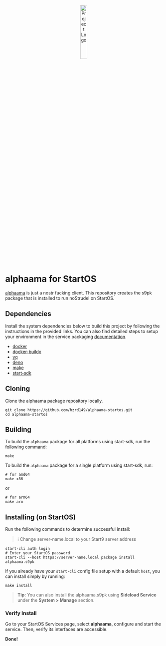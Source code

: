 <p align="center">
  <img src="https://github.com/eskema/alphaama/blob/v3/stuff/android-chrome-192x192.png?raw=true" alt="Project Logo" width="21%">
</p>

# alphaama for StartOS

[alphaama](https://github.com/eskema/alphaama) is just a nostr fucking client. This repository creates the s9pk package that is installed to run noStrudel on StartOS.

## Dependencies

Install the system dependencies below to build this project by following the instructions in the provided links. You can also find detailed steps to setup your environment in the service packaging [documentation](https://github.com/Start9Labs/service-pipeline#development-environment).

- [docker](https://docs.docker.com/get-docker)
- [docker-buildx](https://docs.docker.com/buildx/working-with-buildx/)
- [yq](https://mikefarah.gitbook.io/yq)
- [deno](https://deno.land/)
- [make](https://www.gnu.org/software/make/)
- [start-sdk](https://github.com/Start9Labs/start-os/tree/master/backend)

## Cloning

Clone the alphaama package repository locally.

```
git clone https://github.com/hzrd149/alphaama-startos.git
cd alphaama-startos
```

## Building

To build the `alphaama` package for all platforms using start-sdk, run the following command:

```
make
```

To build the `alphaama` package for a single platform using start-sdk, run:

```
# for amd64
make x86
```
or
```
# for arm64
make arm
```

## Installing (on StartOS)

Run the following commands to determine successful install:
> :information_source: Change server-name.local to your Start9 server address

```
start-cli auth login
# Enter your StartOS password
start-cli --host https://server-name.local package install alphaama.s9pk
```

If you already have your `start-cli` config file setup with a default `host`, you can install simply by running:

```
make install
```

> **Tip:** You can also install the alphaama.s9pk using **Sideload Service** under the **System > Manage** section.

### Verify Install

Go to your StartOS Services page, select **alphaama**, configure and start the service. Then, verify its interfaces are accessible.

**Done!**
